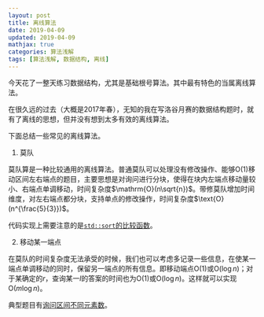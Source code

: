 ```yaml
---
layout: post
title: 离线算法
date: 2019-04-09
updated: 2019-04-09
mathjax: true
categories: 算法浅解
tags: [算法浅解, 数据结构, 离线]
---
```


今天花了一整天练习数据结构，尤其是基础根号算法。其中最有特色的当属离线算法。

<!-- more -->

在很久远的过去（大概是2017年春），无知的我在写洛谷月赛的数据结构题时，就有了离线的思想，但并没有想到太多有效的离线算法。

下面总结一些常见的离线算法。

1. 莫队

莫队算是一种比较通用的离线算法。普通莫队可以处理没有修改操作、能够$\mathrm{O}(1)$移动区间左右端点的题目，主要思想是对询问进行分块，使得在块内左端点移动量较小、右端点单调移动，时间复杂度$\mathrm{O}(n\sqrt{n})$。带修莫队增加时间维度，对左右端点都分块，支持单点的修改操作，时间复杂度$\text{O}(n^{\frac{5}{3}})$。

代码实现上需要注意的是[`std::sort`的比较函数](https://sweetlemon.blog.luogu.org/adventure-record)。

2. 移动某一端点

在莫队的时间复杂度无法承受的时候，我们也可以考虑多记录一些信息，在使某一端点单调移动的同时，保留另一端点的所有信息。即移动端点$\mathrm{O}(1)$或$\mathrm{O}(\log n)$；对于某确定的$r$，查询某一$l$的答案的时间也为$\mathrm{O}(1)$或$\mathrm{O}(\log n)$。这样就可以实现$\mathrm{O}(m\log n)$。

典型题目有[询问区间不同元素数](https://www.luogu.org/problemnew/show/P1972)。